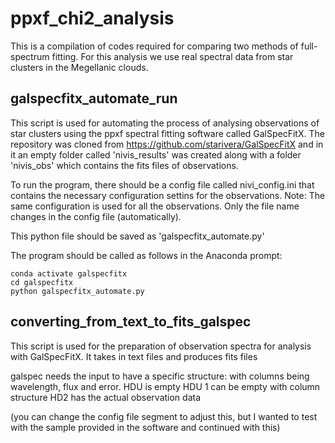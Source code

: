 # ppxf_chi2_analysis
This is a compilation of codes required for comparing two methods of full-spectrum fitting. For this analysis we use real spectral data from star clusters in the Megellanic clouds.

## galspecfitx_automate_run
This script is used for automating the process of analysing observations of star clusters using the ppxf spectral fitting software called GalSpecFitX. The repository was cloned from https://github.com/starivera/GalSpecFitX and in it an empty folder called 'nivis_results' was created along with a folder 'nivis_obs' which contains the fits files of observations.

To run the program, there should be a config file called nivi_config.ini that contains the necessary configuration settins for the observations. Note: The same configuration is used for all the observations. Only the file name changes in the config file (automatically).

This python file should be saved as 'galspecfitx_automate.py'

The program should be called as follows in the Anaconda prompt:
```
conda activate galspecfitx
cd galspecfitx
python galspecfitx_automate.py
```
## converting_from_text_to_fits_galspec
This script is used for the preparation of observation spectra for analysis with GalSpecFitX.
It takes in text files and produces fits files

galspec needs the input to have a specific structure: with columns being wavelength, flux and error.
HDU is empty
HDU 1 can be empty with column structure
HD2 has the actual observation data

(you can change the config file segment to adjust this, but I wanted to test with the sample provided in the software and continued with this)
